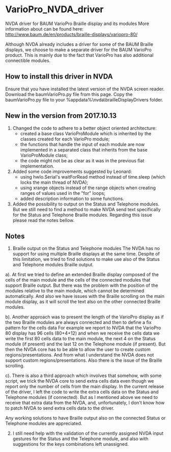 # VarioPro_NVDA_driver
NVDA driver for BAUM VarioPro Braille display and its modules
More information about can be found here:
http://www.baum.de/en/products/braille-displays/variopro-80/

Although NVDA already includes a driver for some of the BAUM Braille displays, 
we choose to make a separate driver for the BAUM VarioPro product.
This is mainly due to the fact that VarioPro has also additional connectible modules.

## How to install this driver in NVDA
Ensure that you have installed the latest version of the NVDA screen reader. 
Download the baumVarioPro.py file from this page.
Copy the baumVarioPro.py file to your %appdata%\nvda\brailleDisplayDrivers folder.


## New in the version from 2017.10.13
1. Changed the code to adhere to a better object oriented architecture:
     - created a base class VarioProModule which is inherited by the classes
created for each VarioPro module;
     - the functions that handle the input of each module are now implemented
in a separated class that inherits from the base VarioProModule class;
     - the code might not be as clear as it was in the previous flat
implementation.
2. Added some code improvements suggested by Leonard:
     - using hwIo.Serial's waitForRead method instead of time.sleep (which
locks the main thread of NVDA);
     - using xrange objects instead of the range objects when creating ranges
of values used in the "for" loops;
     - added description information to some functions.
3. Added the possibility to output on the Status and Telephone modules.
     But we still need to find a method to make NVDA send text specifically
for the Status and Telephone Braille modules.
     Regarding this issue please read the notes bellow.


## Notes
1. Braille output on the Status and Telephone modules The NVDA has no support
for using multiple Braille displays at the same time.
Despite of this limitation, we tried to find solutions to make use also of
the Status and Telephone modules Braille output.

a). At first we tried to define an extended Braille display composed of the
cells of the main module and the cells of the connected modules that support
Braille output.
But there was the problem with the position of the modules relative to the
main module, which cannot be determined automatically.
And also we have issues with the Braille scrolling on the main module
display, as it will scroll the text also on the other connected Braille
modules.

b). Another approach was to present the length of the VarioPro display as if
the two Braille modules are always connected and then to define a fix pattern
for the cells data For example we report to NVDA that the VarioPro 80 display
has 96 cells
(80+4+12) and when we receive the cells data we write the first 80 cells data
to the main module, the next 4 on the Status module (if present) and the last
12 on the Telephone module (if present).
But then the NVDA core has to be able to allow the user to create custom
regions/presentations.
And from what I understand the NVDA does not support custom
regions/presentations.
Also there is the issue of the Braille scrolling.

c). There is also a third approach which involves that somehow, with some
script, we trick the NVDA core to send extra cells data even though we report
only the number of cells from the main display.
In the current release of the driver, I left the code to write the extra
cells data on the Status and Telephone modules (if connected).
But as I mentioned above we need to receive that extra data from the NVDA,
and, unfortunately, I don't know how to patch NVDA to send extra cells data
to the driver.

Any working solutions to have Braille output also on the connected Status or
Telephone modules are appreciated.

2. I still need help with the validation of the currently assigned NVDA input
gestures for the Status and the Telephone module, and also with suggestions
for the keys combinations left unassigned.
